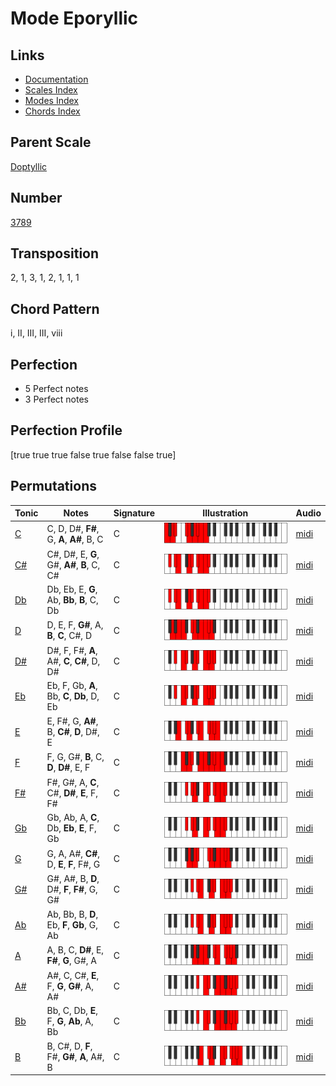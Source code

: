 # Mode Eporyllic

## Links

- [Documentation](README.md)
- [Scales Index](Scales.md)
- [Modes Index](Modes.md)
- [Chords Index](Chords.md)

## Parent Scale

[Doptyllic](ScaleDoptyllic.md)

## Number

[3789](https://ianring.com/musictheory/scales/3789)

## Transposition

2, 1, 3, 1, 2, 1, 1, 1

## Chord Pattern

i, II, III, III, viii

## Perfection

- 5 Perfect notes
- 3 Perfect notes

## Perfection Profile

[true true true false true false false true]

## Permutations

| Tonic | Notes | Signature | Illustration | Audio |
|-------|-------|-----------|--------------|-------|
| [C](ModeCNaturalEporyllic.md) | C, D, D#, **F#**, G, **A**, **A#**, B, C | C | ![CNaturalEporyllic](ModeCNaturalEporyllic.png) | [midi](https://github.com/edipermadi/music/blob/main/docs/ModeCNaturalEporyllic.mid?raw=true) |
| [C#](ModeCSharpEporyllic.md) | C#, D#, E, **G**, G#, **A#**, **B**, C, C# | C | ![CSharpEporyllic](ModeCSharpEporyllic.png) | [midi](https://github.com/edipermadi/music/blob/main/docs/ModeCSharpEporyllic.mid?raw=true) |
| [Db](ModeDFlatEporyllic.md) | Db, Eb, E, **G**, Ab, **Bb**, **B**, C, Db | C | ![DFlatEporyllic](ModeDFlatEporyllic.png) | [midi](https://github.com/edipermadi/music/blob/main/docs/ModeDFlatEporyllic.mid?raw=true) |
| [D](ModeDNaturalEporyllic.md) | D, E, F, **G#**, A, **B**, **C**, C#, D | C | ![DNaturalEporyllic](ModeDNaturalEporyllic.png) | [midi](https://github.com/edipermadi/music/blob/main/docs/ModeDNaturalEporyllic.mid?raw=true) |
| [D#](ModeDSharpEporyllic.md) | D#, F, F#, **A**, A#, **C**, **C#**, D, D# | C | ![DSharpEporyllic](ModeDSharpEporyllic.png) | [midi](https://github.com/edipermadi/music/blob/main/docs/ModeDSharpEporyllic.mid?raw=true) |
| [Eb](ModeEFlatEporyllic.md) | Eb, F, Gb, **A**, Bb, **C**, **Db**, D, Eb | C | ![EFlatEporyllic](ModeEFlatEporyllic.png) | [midi](https://github.com/edipermadi/music/blob/main/docs/ModeEFlatEporyllic.mid?raw=true) |
| [E](ModeENaturalEporyllic.md) | E, F#, G, **A#**, B, **C#**, **D**, D#, E | C | ![ENaturalEporyllic](ModeENaturalEporyllic.png) | [midi](https://github.com/edipermadi/music/blob/main/docs/ModeENaturalEporyllic.mid?raw=true) |
| [F](ModeFNaturalEporyllic.md) | F, G, G#, **B**, C, **D**, **D#**, E, F | C | ![FNaturalEporyllic](ModeFNaturalEporyllic.png) | [midi](https://github.com/edipermadi/music/blob/main/docs/ModeFNaturalEporyllic.mid?raw=true) |
| [F#](ModeFSharpEporyllic.md) | F#, G#, A, **C**, C#, **D#**, **E**, F, F# | C | ![FSharpEporyllic](ModeFSharpEporyllic.png) | [midi](https://github.com/edipermadi/music/blob/main/docs/ModeFSharpEporyllic.mid?raw=true) |
| [Gb](ModeGFlatEporyllic.md) | Gb, Ab, A, **C**, Db, **Eb**, **E**, F, Gb | C | ![GFlatEporyllic](ModeGFlatEporyllic.png) | [midi](https://github.com/edipermadi/music/blob/main/docs/ModeGFlatEporyllic.mid?raw=true) |
| [G](ModeGNaturalEporyllic.md) | G, A, A#, **C#**, D, **E**, **F**, F#, G | C | ![GNaturalEporyllic](ModeGNaturalEporyllic.png) | [midi](https://github.com/edipermadi/music/blob/main/docs/ModeGNaturalEporyllic.mid?raw=true) |
| [G#](ModeGSharpEporyllic.md) | G#, A#, B, **D**, D#, **F**, **F#**, G, G# | C | ![GSharpEporyllic](ModeGSharpEporyllic.png) | [midi](https://github.com/edipermadi/music/blob/main/docs/ModeGSharpEporyllic.mid?raw=true) |
| [Ab](ModeAFlatEporyllic.md) | Ab, Bb, B, **D**, Eb, **F**, **Gb**, G, Ab | C | ![AFlatEporyllic](ModeAFlatEporyllic.png) | [midi](https://github.com/edipermadi/music/blob/main/docs/ModeAFlatEporyllic.mid?raw=true) |
| [A](ModeANaturalEporyllic.md) | A, B, C, **D#**, E, **F#**, **G**, G#, A | C | ![ANaturalEporyllic](ModeANaturalEporyllic.png) | [midi](https://github.com/edipermadi/music/blob/main/docs/ModeANaturalEporyllic.mid?raw=true) |
| [A#](ModeASharpEporyllic.md) | A#, C, C#, **E**, F, **G**, **G#**, A, A# | C | ![ASharpEporyllic](ModeASharpEporyllic.png) | [midi](https://github.com/edipermadi/music/blob/main/docs/ModeASharpEporyllic.mid?raw=true) |
| [Bb](ModeBFlatEporyllic.md) | Bb, C, Db, **E**, F, **G**, **Ab**, A, Bb | C | ![BFlatEporyllic](ModeBFlatEporyllic.png) | [midi](https://github.com/edipermadi/music/blob/main/docs/ModeBFlatEporyllic.mid?raw=true) |
| [B](ModeBNaturalEporyllic.md) | B, C#, D, **F**, F#, **G#**, **A**, A#, B | C | ![BNaturalEporyllic](ModeBNaturalEporyllic.png) | [midi](https://github.com/edipermadi/music/blob/main/docs/ModeBNaturalEporyllic.mid?raw=true) |
